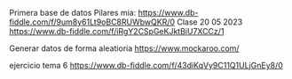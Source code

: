 Primera base de datos Pilares
mia: https://www.db-fiddle.com/f/9um8y61Lt9oBC8RUWbwQKR/0
Clase 20 05 2023  https://www.db-fiddle.com/f/iRgY2CSpGeKJktBiU7XCCz/1

Generar datos de forma aleatioria https://www.mockaroo.com/


ejercicio tema 6 https://www.db-fiddle.com/f/43diKqVy9C11Q1ULjGnEy8/0
